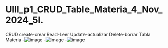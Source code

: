 # Ulll_p1_CRUD_Table_Materia_4_Nov_2024_5I.
CRUD create-crear Read-Leer Update-actualizar Delete-borrar Tabla Materia 
-![image](https://github.com/user-attachments/assets/fb5e3de0-a3c1-4bb3-a7bd-72b1610118ee)
-![image](https://github.com/user-attachments/assets/0caffdee-01d4-40ae-84e5-7c3f3fa44de7)
-![image](https://github.com/user-attachments/assets/93290e46-8f31-4f63-b44f-463fbb77fd67)




